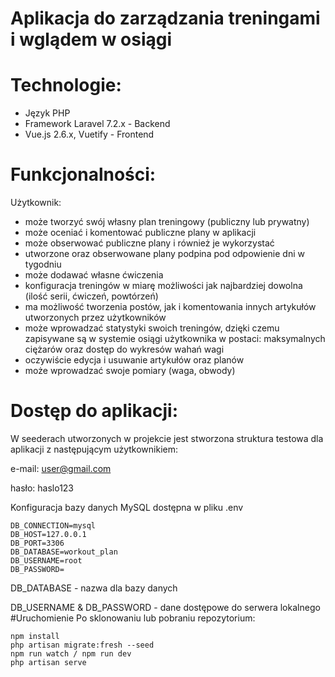 # Aplikacja do zarządzania treningami i wglądem w osiągi

# Technologie:

- Język PHP
- Framework Laravel 7.2.x - Backend
- Vue.js 2.6.x, Vuetify - Frontend

# Funkcjonalności:

Użytkownik:
- może tworzyć swój własny plan treningowy (publiczny lub prywatny)
- może oceniać i komentować publiczne plany w aplikacji
- może obserwować publiczne plany i również je wykorzystać
- utworzone oraz obserwowane plany podpina pod odpowienie dni w tygodniu
- może dodawać własne ćwiczenia
- konfiguracja treningów w miarę możliwości jak najbardziej dowolna (ilość serii, ćwiczeń, powtórzeń)
- ma możliwość tworzenia postów, jak i komentowania innych artykułów utworzonych przez użytkowników
- może wprowadzać statystyki swoich treningów, dzięki czemu zapisywane są w systemie osiągi użytkownika w postaci: maksymalnych ciężarów oraz dostęp do wykresów wahań wagi
- oczywiście edycja i usuwanie artykułów oraz planów
- może wprowadzać swoje pomiary (waga, obwody)

# Dostęp do aplikacji:
W seederach utworzonych w projekcie jest stworzona struktura testowa dla aplikacji z następującym użytkownikiem:

e-mail: user@gmail.com

hasło: haslo123

Konfiguracja bazy danych MySQL dostępna w pliku .env
```angular2html
DB_CONNECTION=mysql
DB_HOST=127.0.0.1
DB_PORT=3306
DB_DATABASE=workout_plan
DB_USERNAME=root
DB_PASSWORD=
```
DB_DATABASE - nazwa dla bazy danych

DB_USERNAME & DB_PASSWORD - dane dostępowe do serwera lokalnego
#Uruchomienie
Po sklonowaniu lub pobraniu repozytorium:
```
npm install
php artisan migrate:fresh --seed
npm run watch / npm run dev
php artisan serve
```
